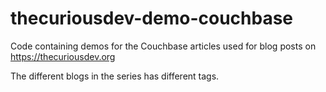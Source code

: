# thecuriousdev-demo-couchbase

Code containing demos for the Couchbase articles used for blog posts on https://thecuriousdev.org 

The different blogs in the series has different tags.
